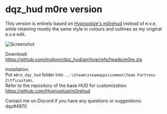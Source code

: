 # dqz_hud m0re version
This version is entirely based on [Hypnootize's m0rehud](https://github.com/Hypnootize/m0rehud) instead of e.v.e, while retaining mostly the same style in colours and outlines as my original e.v.e edit.

![Screenshot](https://i.imgur.com/C8EdHD7.jpeg)

Download: https://github.com/irodionr/dqz_hud/archive/refs/heads/m0re.zip  

Installation:  
Put `m0re_dqz_hud` folder into `...\Steam\steamapps\common\Team Fortress 2\tf\custom\`.  
Refer to the repository of the base HUD for customization: https://github.com/Hypnootize/m0rehud

Contact me on Discord if you have any questions or suggestions:  
dqz#4970
